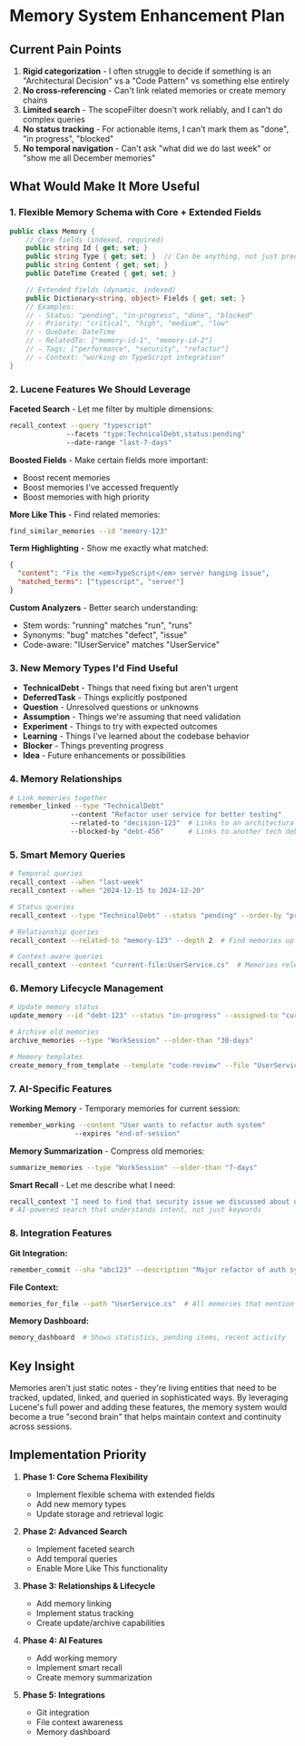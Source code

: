 # Memory System Enhancement Plan

## Current Pain Points

1. **Rigid categorization** - I often struggle to decide if something is an "Architectural Decision" vs a "Code Pattern" vs something else entirely
2. **No cross-referencing** - Can't link related memories or create memory chains
3. **Limited search** - The scopeFilter doesn't work reliably, and I can't do complex queries
4. **No status tracking** - For actionable items, I can't mark them as "done", "in progress", "blocked"
5. **No temporal navigation** - Can't ask "what did we do last week" or "show me all December memories"

## What Would Make It More Useful

### 1. Flexible Memory Schema with Core + Extended Fields

```csharp
public class Memory {
    // Core fields (indexed, required)
    public string Id { get; set; }
    public string Type { get; set; }  // Can be anything, not just predefined
    public string Content { get; set; }
    public DateTime Created { get; set; }

    // Extended fields (dynamic, indexed)
    public Dictionary<string, object> Fields { get; set; }
    // Examples:
    // - Status: "pending", "in-progress", "done", "blocked"
    // - Priority: "critical", "high", "medium", "low"
    // - DueDate: DateTime
    // - RelatedTo: ["memory-id-1", "memory-id-2"]
    // - Tags: ["performance", "security", "refactor"]
    // - Context: "working on TypeScript integration"
}
```

### 2. Lucene Features We Should Leverage

**Faceted Search** - Let me filter by multiple dimensions:
```bash
recall_context --query "typescript"
              --facets "type:TechnicalDebt,status:pending"
              --date-range "last-7-days"
```

**Boosted Fields** - Make certain fields more important:
- Boost recent memories
- Boost memories I've accessed frequently
- Boost memories with high priority

**More Like This** - Find related memories:
```bash
find_similar_memories --id "memory-123"
```

**Term Highlighting** - Show me exactly what matched:
```json
{
  "content": "Fix the <em>TypeScript</em> server hanging issue",
  "matched_terms": ["typescript", "server"]
}
```

**Custom Analyzers** - Better search understanding:
- Stem words: "running" matches "run", "runs"
- Synonyms: "bug" matches "defect", "issue"
- Code-aware: "IUserService" matches "UserService"

### 3. New Memory Types I'd Find Useful

- **TechnicalDebt** - Things that need fixing but aren't urgent
- **DeferredTask** - Things explicitly postponed
- **Question** - Unresolved questions or unknowns
- **Assumption** - Things we're assuming that need validation
- **Experiment** - Things to try with expected outcomes
- **Learning** - Things I've learned about the codebase behavior
- **Blocker** - Things preventing progress
- **Idea** - Future enhancements or possibilities

### 4. Memory Relationships

```bash
# Link memories together
remember_linked --type "TechnicalDebt"
               --content "Refactor user service for better testing"
               --related-to "decision-123"  # Links to an architectural decision
               --blocked-by "debt-456"      # Links to another tech debt item
```

### 5. Smart Memory Queries

```bash
# Temporal queries
recall_context --when "last-week"
recall_context --when "2024-12-15 to 2024-12-20"

# Status queries
recall_context --type "TechnicalDebt" --status "pending" --order-by "priority"

# Relationship queries
recall_context --related-to "memory-123" --depth 2  # Find memories up to 2 links away

# Context-aware queries
recall_context --context "current-file:UserService.cs"  # Memories relevant to what I'm looking at
```

### 6. Memory Lifecycle Management

```bash
# Update memory status
update_memory --id "debt-123" --status "in-progress" --assigned-to "current-session"

# Archive old memories
archive_memories --type "WorkSession" --older-than "30-days"

# Memory templates
create_memory_from_template --template "code-review" --file "UserService.cs"
```

### 7. AI-Specific Features

**Working Memory** - Temporary memories for current session:
```bash
remember_working --content "User wants to refactor auth system"
                --expires "end-of-session"
```

**Memory Summarization** - Compress old memories:
```bash
summarize_memories --type "WorkSession" --older-than "7-days"
```

**Smart Recall** - Let me describe what I need:
```bash
recall_context "I need to find that security issue we discussed about user tokens"
# AI-powered search that understands intent, not just keywords
```

### 8. Integration Features

**Git Integration:**
```bash
remember_commit --sha "abc123" --description "Major refactor of auth system"
```

**File Context:**
```bash
memories_for_file --path "UserService.cs"  # All memories that mention this file
```

**Memory Dashboard:**
```bash
memory_dashboard  # Shows statistics, pending items, recent activity
```

## Key Insight

Memories aren't just static notes - they're living entities that need to be tracked, updated, linked, and queried in sophisticated ways. By leveraging Lucene's full power and adding these features, the memory system would become a true "second brain" that helps maintain context and continuity across sessions.

## Implementation Priority

1. **Phase 1: Core Schema Flexibility**
   - Implement flexible schema with extended fields
   - Add new memory types
   - Update storage and retrieval logic

2. **Phase 2: Advanced Search**
   - Implement faceted search
   - Add temporal queries
   - Enable More Like This functionality

3. **Phase 3: Relationships & Lifecycle**
   - Add memory linking
   - Implement status tracking
   - Create update/archive capabilities

4. **Phase 4: AI Features**
   - Add working memory
   - Implement smart recall
   - Create memory summarization

5. **Phase 5: Integrations**
   - Git integration
   - File context awareness
   - Memory dashboard